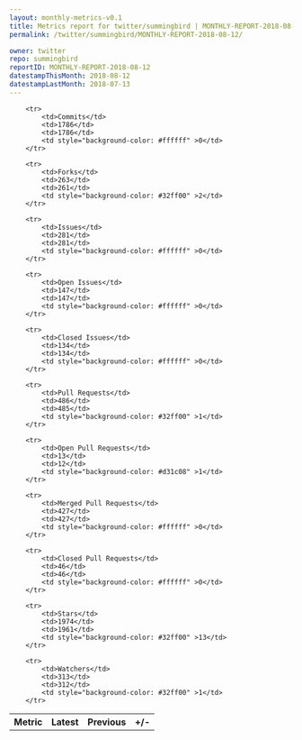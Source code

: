 ```yaml
---
layout: monthly-metrics-v0.1
title: Metrics report for twitter/summingbird | MONTHLY-REPORT-2018-08-12 | 2018-08-12
permalink: /twitter/summingbird/MONTHLY-REPORT-2018-08-12/

owner: twitter
repo: summingbird
reportID: MONTHLY-REPORT-2018-08-12
datestampThisMonth: 2018-08-12
datestampLastMonth: 2018-07-13
---
```



<table style="width: 100%;">
    <tr>
        <th>Metric</th>
        <th>Latest</th>
        <th>Previous</th>
        <th>+/-</th>
    </tr>

        <tr>
            <td>Commits</td>
            <td>1786</td>
            <td>1786</td>
            <td style="background-color: #ffffff" >0</td>
        </tr>
        
        <tr>
            <td>Forks</td>
            <td>263</td>
            <td>261</td>
            <td style="background-color: #32ff00" >2</td>
        </tr>
        
        <tr>
            <td>Issues</td>
            <td>281</td>
            <td>281</td>
            <td style="background-color: #ffffff" >0</td>
        </tr>
        
        <tr>
            <td>Open Issues</td>
            <td>147</td>
            <td>147</td>
            <td style="background-color: #ffffff" >0</td>
        </tr>
        
        <tr>
            <td>Closed Issues</td>
            <td>134</td>
            <td>134</td>
            <td style="background-color: #ffffff" >0</td>
        </tr>
        
        <tr>
            <td>Pull Requests</td>
            <td>486</td>
            <td>485</td>
            <td style="background-color: #32ff00" >1</td>
        </tr>
        
        <tr>
            <td>Open Pull Requests</td>
            <td>13</td>
            <td>12</td>
            <td style="background-color: #d31c08" >1</td>
        </tr>
        
        <tr>
            <td>Merged Pull Requests</td>
            <td>427</td>
            <td>427</td>
            <td style="background-color: #ffffff" >0</td>
        </tr>
        
        <tr>
            <td>Closed Pull Requests</td>
            <td>46</td>
            <td>46</td>
            <td style="background-color: #ffffff" >0</td>
        </tr>
        
        <tr>
            <td>Stars</td>
            <td>1974</td>
            <td>1961</td>
            <td style="background-color: #32ff00" >13</td>
        </tr>
        
        <tr>
            <td>Watchers</td>
            <td>313</td>
            <td>312</td>
            <td style="background-color: #32ff00" >1</td>
        </tr>
        
</table>
